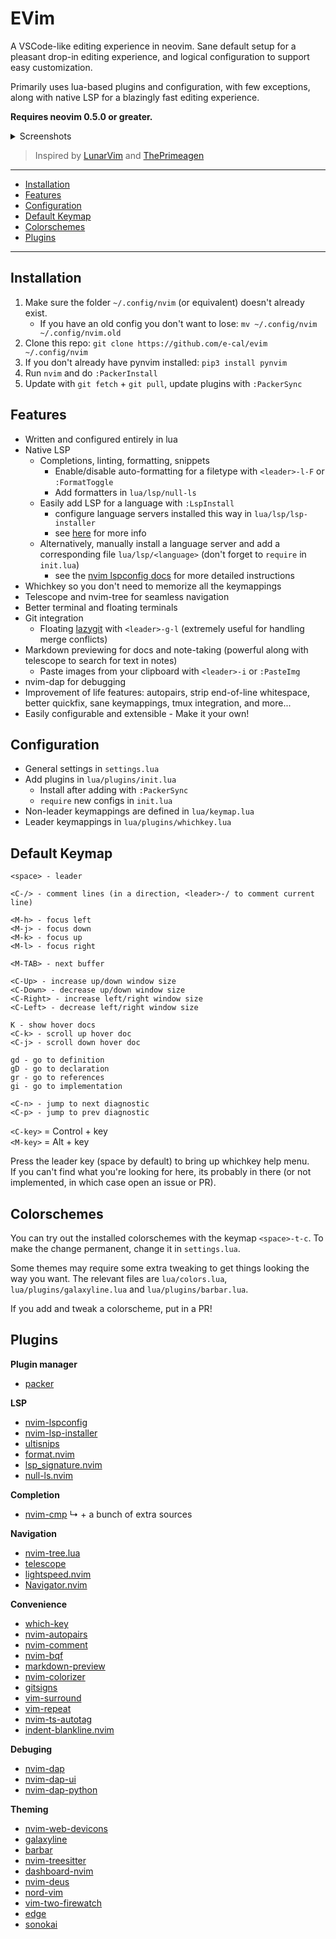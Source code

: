 <h1>EVim</h1>

A VSCode-like editing experience in neovim. Sane default setup for a pleasant
drop-in editing experience, and logical configuration to support easy
customization.

Primarily uses lua-based plugins and configuration, with few exceptions,
along with native LSP for a blazingly fast editing experience.

**Requires neovim 0.5.0 or greater.**

<details>
<summary>Screenshots</summary>

![dashboard](https://user-images.githubusercontent.com/47398876/116168679-ff34f080-a6d0-11eb-918f-3d6db514d63b.png)

![VSCode Colors](https://user-images.githubusercontent.com/47398876/116168709-11169380-a6d1-11eb-94ed-824fcb3202a9.png)

![errors](https://user-images.githubusercontent.com/47398876/116168721-183da180-a6d1-11eb-9719-34d158643da0.png)

![full](https://user-images.githubusercontent.com/47398876/116168725-1a9ffb80-a6d1-11eb-8dbb-87189b425a1a.png)

![whichkey](https://user-images.githubusercontent.com/47398876/116168730-1bd12880-a6d1-11eb-903d-72639ed2d029.png)

</details>

> Inspired by [LunarVim](https://github.com/ChristianChiarulli/LunarVim) and [ThePrimeagen](https://github.com/ThePrimeagen/.dotfiles/tree/master/nvim/.config/nvim)

---

<!-- [[toc]] -->

- [Installation](#install)
- [Features](#features)
- [Configuration](#config)
- [Default Keymap](#keys)
- [Colorschemes](#colors)
- [Plugins](#plugins)

---

## Installation <a name="install"></a>

1. Make sure the folder `~/.config/nvim` (or equivalent) doesn't already exist.
   - If you have an old config you don't want to lose:
     `mv ~/.config/nvim ~/.config/nvim.old`
2. Clone this repo: `git clone https://github.com/e-cal/evim ~/.config/nvim`
3. If you don't already have pynvim installed: `pip3 install pynvim`
4. Run `nvim` and do `:PackerInstall`
5. Update with `git fetch` + `git pull`, update plugins with `:PackerSync`

## Features <a name="features"></a>

- Written and configured entirely in lua
- Native LSP
  - Completions, linting, formatting, snippets
    - Enable/disable auto-formatting for a filetype with `<leader>-l-F` or
      `:FormatToggle`
    - Add formatters in `lua/lsp/null-ls`
  - Easily add LSP for a language with `:LspInstall`
    - configure language servers installed this way in `lua/lsp/lsp-installer`
    - see [here](https://github.com/williamboman/nvim-lsp-installer) for more info
  - Alternatively, manually install a language server and add a corresponding file
    `lua/lsp/<language>` (don't forget to `require` in `init.lua`)
    - see the [nvim lspconfig docs](https://github.com/neovim/nvim-lspconfig) for more detailed instructions
- Whichkey so you don't need to memorize all the keymappings
- Telescope and nvim-tree for seamless navigation
- Better terminal and floating terminals
- Git integration
  - Floating [lazygit](https://github.com/jesseduffield/lazygit) with
    `<leader>-g-l` (extremely useful for handling merge conflicts)
- Markdown previewing for docs and note-taking (powerful along with telescope
  to search for text in notes)
  - Paste images from your clipboard with `<leader>-i` or `:PasteImg`
- nvim-dap for debugging
- Improvement of life features: autopairs, strip end-of-line whitespace, better
  quickfix, sane keymappings, tmux integration, and more...
- Easily configurable and extensible - Make it your own!

## Configuration <a name="config"></a>

- General settings in `settings.lua`
- Add plugins in `lua/plugins/init.lua`
  - Install after adding with `:PackerSync`
  - `require` new configs in `init.lua`
- Non-leader keymappings are defined in `lua/keymap.lua`
- Leader keymappings in `lua/plugins/whichkey.lua`

## Default Keymap <a name="keys"></a>

```
<space> - leader

<C-/> - comment lines (in a direction, <leader>-/ to comment current line)

<M-h> - focus left
<M-j> - focus down
<M-k> - focus up
<M-l> - focus right

<M-TAB> - next buffer

<C-Up> - increase up/down window size
<C-Down> - decrease up/down window size
<C-Right> - increase left/right window size
<C-Left> - decrease left/right window size

K - show hover docs
<C-k> - scroll up hover doc
<C-j> - scroll down hover doc

gd - go to definition
gD - go to declaration
gr - go to references
gi - go to implementation

<C-n> - jump to next diagnostic
<C-p> - jump to prev diagnostic
```

`<C-key>` = Control + key <br>
`<M-key>` = Alt + key

Press the leader key (space by default) to bring up whichkey help menu. <br>
If you can't find what you're looking for here, its probably in there
(or not implemented, in which case open an issue or PR).

## Colorschemes <a name="colors"></a>

You can try out the installed colorschemes with the keymap `<space>-t-c`. To
make the change permanent, change it in `settings.lua`.

Some themes may require some extra tweaking to get things looking the way you
want. The relevant files are `lua/colors.lua`, `lua/plugins/galaxyline.lua`
and `lua/plugins/barbar.lua`.

If you add and tweak a colorscheme, put in a PR!

## Plugins <a name="plugins"></a>

**Plugin manager**

- [packer](https://www.github.com/wbthomason/packer.nvim)

**LSP**

- [nvim-lspconfig](https://www.github.com/neovim/nvim-lspconfig)
- [nvim-lsp-installer](https://github.com/williamboman/nvim-lsp-installer)
- [ultisnips](https://www.github.com/SirVer/ultisnips)
- [format.nvim](https://github.com/lukas-reineke/format.nvim)
- [lsp_signature.nvim](https://github.com/ray-x/lsp_signature.nvim)
- [null-ls.nvim](https://github.com/jose-elias-alvarez/null-ls.nvim)

**Completion**

- [nvim-cmp](https://github.com/hrsh7th/nvim-cmp)
  ↳ + a bunch of extra sources

**Navigation**

- [nvim-tree.lua](https://www.github.com/kyazdani42/nvim-tree.lua)
- [telescope](https://www.github.com/nvim-telescope/telescope.nvim)
- [lightspeed.nvim](https://github.com/ggandor/lightspeed.nvim)
- [Navigator.nvim](https://github.com/numToStr/Navigator.nvim)

**Convenience**

- [which-key](https://www.github.com/folke/which-key.nvim)
- [nvim-autopairs](https://www.github.com/windwp/nvim-autopairs)
- [nvim-comment](https://www.github.com/terrortylor/nvim-comment)
- [nvim-bqf](https://www.github.com/kevinhwang91/nvim-bqf)
- [markdown-preview](https://www.github.com/iamcco/markdown-preview.nvim)
- [nvim-colorizer](https://www.github.com/norcalli/nvim-colorizer.lua)
- [gitsigns](https://www.github.com/lewis6991/gitsigns.nvim)
- [vim-surround](https://www.github.com/tpope/vim-surround)
- [vim-repeat](https://www.github.com/tpope/vim-repeat)
- [nvim-ts-autotag](https://www.github.com/windwp/nvim-ts-autotag)
- [indent-blankline.nvim](https://www.github.com/lukas-reineke/indent-blankline.nvim)

**Debuging**

- [nvim-dap](https://www.github.com/mfussenegger/nvim-dap)
- [nvim-dap-ui](https://www.github.com/rcarriga/nvim-dap-ui)
- [nvim-dap-python](https://www.github.com/mfussenegger/nvim-dap-python)

**Theming**

- [nvim-web-devicons](https://www.github.com/kyazdani42/nvim-web-devicons)
- [galaxyline](https://www.github.com/glepnir/galaxyline.nvim)
- [barbar](https://www.github.com/romgrk/barbar.nvim)
- [nvim-treesitter](https://www.github.com/nvim-treesitter/nvim-treesitter)
- [dashboard-nvim](https://www.github.com/glepnir/dashboard-nvim)
- [nvim-deus](https://www.github.com/theniceboy/nvim-deus)
- [nord-vim](https://www.github.com/arcticicestudio/nord-vim)
- [vim-two-firewatch](https://www.github.com/rakr/vim-two-firewatch)
- [edge](https://www.github.com/sainnhe/edge)
- [sonokai](https://www.github.com/sainnhe/sonokai)
